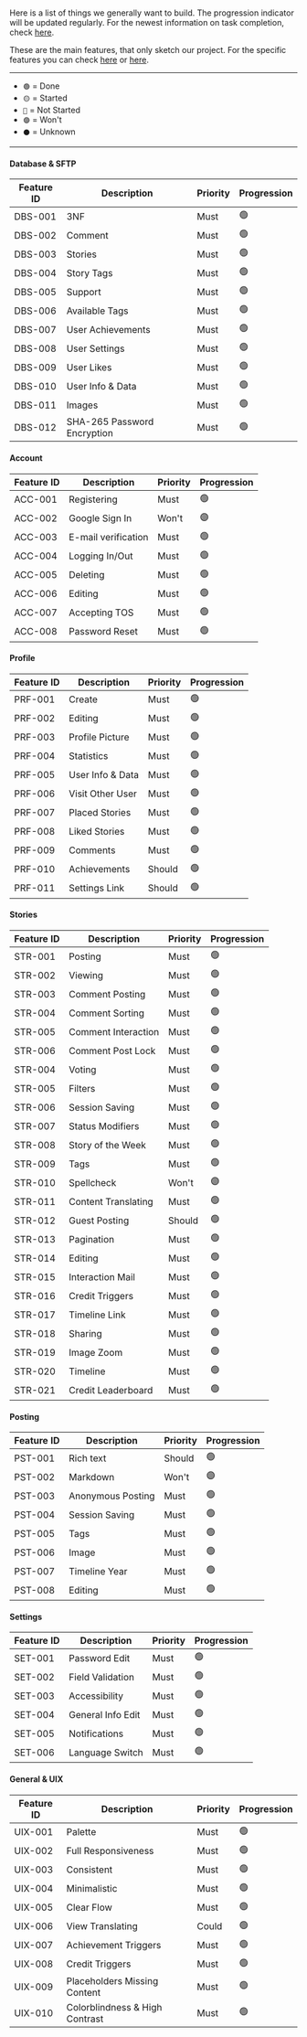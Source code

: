 #

Here is a list of things we generally want to build. The progression indicator will be updated regularly. For the newest information on task completion, check [here](https://gitlab.fdmci.hva.nl/pad/2223/flo/team-8/-/issues).

These are the main features, that only sketch our project. For the specific features you can check [here](https://gitlab.fdmci.hva.nl/pad/2223/flo/team-8/-/issues) or [here](https://gitlab.fdmci.hva.nl/pad/2223/flo/team-8/-/wikis/Collaboration/2.-DOT).

---

- `🟢` = Done
- `🟡` = Started
- `🔴` = Not Started
- `🟣` = Won't
- `⚫` = Unknown

---

#### Database & SFTP

| Feature ID | Description | Priority | Progression |
| - | - | - | - |
| DBS-001 | 3NF | Must | 🟢 |
| DBS-002 | Comment | Must | 🟢 |
| DBS-003 | Stories | Must | 🟢 |
| DBS-004 | Story Tags | Must | 🟢 |
| DBS-005 | Support | Must | 🟢 |
| DBS-006 | Available Tags | Must | 🟢 |
| DBS-007 | User Achievements | Must | 🟢 |
| DBS-008 | User Settings | Must | 🟢 |
| DBS-009 | User Likes | Must | 🟢 |
| DBS-010 | User Info & Data | Must | 🟢 |
| DBS-011 | Images | Must | 🟢 |
| DBS-012 | SHA-265 Password Encryption | Must | 🟢 |

#### Account

| Feature ID | Description | Priority | Progression |
| - | - | - | - |
| ACC-001 | Registering | Must | 🟢 |
| ACC-002 | Google Sign In | Won't | 🟣 |
| ACC-003 | E-mail verification | Must | 🟢 |
| ACC-004 | Logging In/Out | Must | 🟢 |
| ACC-005 | Deleting | Must | 🟢 |
| ACC-006 | Editing | Must | 🟢 |
| ACC-007 | Accepting TOS | Must | 🟢 |
| ACC-008 | Password Reset | Must | 🟢 |

#### Profile

| Feature ID | Description | Priority | Progression |
| - | - | - | - |
| PRF-001 | Create | Must | 🟢 |
| PRF-002 | Editing | Must | 🟢 |
| PRF-003 | Profile Picture | Must | 🟢 |
| PRF-004 | Statistics | Must | 🟢 |
| PRF-005 | User Info & Data | Must | 🟢 |
| PRF-006 | Visit Other User | Must | 🟢 |
| PRF-007 | Placed Stories | Must | 🟢 |
| PRF-008 | Liked Stories | Must | 🟢 
| PRF-009 | Comments | Must | 🟢 |
| PRF-010 | Achievements | Should | 🟢 |
| PRF-011 | Settings Link | Should | 🟢 |

#### Stories

| Feature ID | Description | Priority | Progression |
| - | - | - | - |
| STR-001 | Posting | Must | 🟢 |
| STR-002 | Viewing | Must | 🟢 |
| STR-003 | Comment Posting | Must | 🟢 |
| STR-004 | Comment Sorting | Must | 🟢 |
| STR-005 | Comment Interaction | Must | 🟢 |
| STR-006 | Comment Post Lock | Must | 🟢 |
| STR-004 | Voting | Must | 🟢 |
| STR-005 | Filters | Must | 🟢 |
| STR-006 | Session Saving | Must | 🟢 |
| STR-007 | Status Modifiers | Must | 🟢 |
| STR-008 | Story of the Week | Must | 🟢 |
| STR-009 | Tags | Must | 🟢 |
| STR-010 | Spellcheck | Won't | 🟣 |
| STR-011 | Content Translating | Must | 🟢 |
| STR-012 | Guest Posting | Should | 🟢 |
| STR-013 | Pagination | Must | 🟢 |
| STR-014 | Editing | Must | 🟢 |
| STR-015 | Interaction Mail | Must | 🟢 |
| STR-016 | Credit Triggers | Must | 🟢 |
| STR-017 | Timeline Link | Must | 🟢 |
| STR-018 | Sharing | Must | 🟢 |
| STR-019 | Image Zoom | Must | 🟢 |
| STR-020 | Timeline | Must | 🟢 |
| STR-021 | Credit Leaderboard | Must | 🟢 |

#### Posting

| Feature ID | Description | Priority | Progression |
| - | - | - | - |
| PST-001 | Rich text | Should | 🟢 |
| PST-002 | Markdown | Won't | 🟣 |
| PST-003 | Anonymous Posting | Must | 🟢 |
| PST-004 | Session Saving | Must | 🟢 |
| PST-005 | Tags | Must | 🟢 |
| PST-006 | Image | Must | 🟢 |
| PST-007 | Timeline Year | Must | 🟢 |
| PST-008 | Editing | Must | 🟢 |

#### Settings

| Feature ID | Description | Priority | Progression |
| - | - | - | - |
| SET-001 | Password Edit | Must | 🟢 |
| SET-002 | Field Validation | Must | 🟢 |
| SET-003 | Accessibility | Must | 🟢 |
| SET-004 | General Info Edit | Must | 🟢 |
| SET-005 | Notifications | Must | 🟢 |
| SET-006 | Language Switch | Must | 🟢 |

#### General & UIX

| Feature ID | Description | Priority | Progression |
| - | - | - | - |
| UIX-001 | Palette | Must | 🟢 |
| UIX-002 | Full Responsiveness | Must | 🟢 |
| UIX-003 | Consistent | Must | 🟢 |
| UIX-004 | Minimalistic | Must | 🟢 |
| UIX-005 | Clear Flow | Must | 🟢 |
| UIX-006 | View Translating | Could | 🟢 |
| UIX-007 | Achievement Triggers | Must | 🟢 |
| UIX-008 | Credit Triggers | Must | 🟢 |
| UIX-009 | Placeholders Missing Content | Must | 🟢 |
| UIX-010 | Colorblindness & High Contrast | Must | 🟢 |
